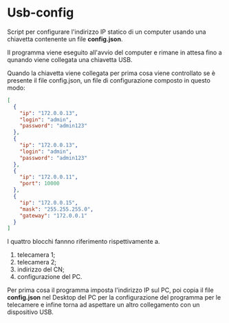 # Usb-config
Script per configurare l'indirizzo IP statico di un computer usando una chiavetta contenente un file **config.json**.

Il programma viene eseguito all'avvio del computer e rimane in attesa fino a qunando viene collegata una chiavetta USB. 

Quando la chiavetta viene collegata per prima cosa viene controllato se è presente il file config.json, un file di configurazione composto in questo modo:

```json
[
  {
    "ip": "172.0.0.13",
    "login": "admin",
    "password": "admin123"
  },
  {
    "ip": "172.0.0.13",
    "login": "admin",
    "password": "admin123"
  },
  {
    "ip": "172.0.0.11",
    "port": 10000
  },
  {
    "ip": "172.0.0.15",
    "mask": "255.255.255.0",
    "gateway": "172.0.0.1"
  }
]
```

I quattro blocchi fannno riferimento rispettivamente a.

1. telecamera 1;
2. telecamera 2;
3. indirizzo del CN;
4. configurazione del PC.

Per prima cosa il programma imposta l'indirizzo IP sul PC, poi copia il file **config.json** nel Desktop del PC per la configurazione del programma per le telecamere e infine torna ad aspettare un altro collegamento con un dispositivo USB.
